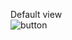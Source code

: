 Default view  
![button](https://github.com/bikkuri/BEM/blob/master/items/button/button.png?raw=true "Button")